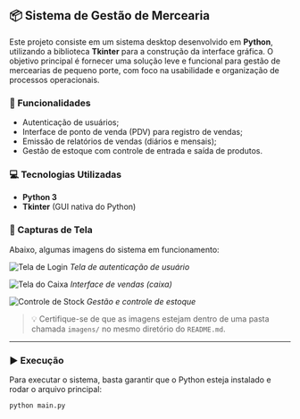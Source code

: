 ## 📦 Sistema de Gestão de Mercearia

Este projeto consiste em um sistema desktop desenvolvido em **Python**, utilizando a biblioteca **Tkinter** para a construção da interface gráfica. O objetivo principal é fornecer uma solução leve e funcional para gestão de mercearias de pequeno porte, com foco na usabilidade e organização de processos operacionais.

### 🔧 Funcionalidades

- Autenticação de usuários;
- Interface de ponto de venda (PDV) para registro de vendas;
- Emissão de relatórios de vendas (diários e mensais);
- Gestão de estoque com controle de entrada e saída de produtos.

### 💻 Tecnologias Utilizadas

- **Python 3**
- **Tkinter** (GUI nativa do Python)

### 📸 Capturas de Tela

Abaixo, algumas imagens do sistema em funcionamento:

![Tela de Login](imagens/login.png)
*Tela de autenticação de usuário*

![Tela do Caixa](imagens/caixa.png)
*Interface de vendas (caixa)*

![Controle de Stock](imagens/stock.png)
*Gestão e controle de estoque*

> 💡 Certifique-se de que as imagens estejam dentro de uma pasta chamada `imagens/` no mesmo diretório do `README.md`.

---

### ▶️ Execução

Para executar o sistema, basta garantir que o Python esteja instalado e rodar o arquivo principal:

```bash
python main.py
